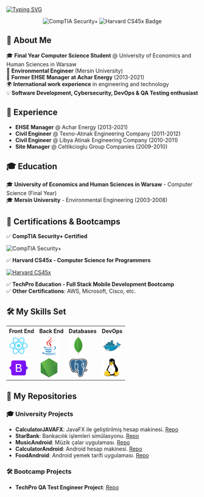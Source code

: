 [![Typing SVG](https://readme-typing-svg.demolab.com?font=Fira+Code&weight=600&size=35&duration=2000&pause=1000&color=1E88E5&multiline=true&width=435&height=100&lines=%24whoami;Bu%C4%9Fra+Han)](https://git.io/typing-svg)

<p align="center">
  <img src="https://raw.githubusercontent.com/hanbugra82/hanbugra82/main/securityplus-badge.png" width="200" alt="CompTIA Security+">
  <img src="https://cs45.harvard.edu/certificates/fc311192-c7b6-4a5b-9721-dd5d7db4ed2c/badge" width="200" alt="Harvard CS45x Badge">
</p>

## 🚀 About Me  
🎓 **Final Year Computer Science Student** @ University of Economics and Human Sciences in Warsaw  
🌱 **Environmental Engineer** (Mersin University)  
💼 **Former EHSE Manager at Achar Energy** (2013-2021)  
🌍 **International work experience** in engineering and technology  
💡 **Software Development, Cybersecurity, DevOps & QA Testing enthusiast**  

## 📜 Experience  
- **EHSE Manager** @ Achar Energy (2013-2021)  
- **Civil Engineer** @ Texno-Atinak Engineering Company (2011-2012)  
- **Civil Engineer** @ Libya Atinak Engineering Company (2010-2011)  
- **Site Manager** @ Celtikcioglu Group Companies (2009-2010)  

## 🎓 Education  
🎓 **University of Economics and Human Sciences in Warsaw** - Computer Science (Final Year)  
🎓 **Mersin University** - Environmental Engineering (2003-2008)  

## 🎯 Certifications & Bootcamps  
✅ **CompTIA Security+ Certified**  
<p>
  <img src="https://raw.githubusercontent.com/hanbugra82/hanbugra82/main/securityplus-badge.png" width="145" alt="CompTIA Security+">
</p>

✅ **Harvard CS45x - Computer Science for Programmers**  
<p>
  <a href="https://cs45.harvard.edu/certificates/fc311192-c7b6-4a5b-9721-dd5d7db4ed2c">
    <img src="https://cs45.harvard.edu/certificates/fc311192-c7b6-4a5b-9721-dd5d7db4ed2c/badge" width="145" alt="Harvard CS45x">
  </a>
</p>

✅ **TechPro Education - Full Stack Mobile Development Bootcamp**  
✅ **Other Certifications**: AWS, Microsoft, Cisco, etc.  

## 🛠 My Skills Set  

<table border="0">
  <tr>
    <th>Front End</th>
    <th>Back End</th>
    <th>Databases</th>
    <th>DevOps</th>
  </tr>
  <tr>
    <td><img src="https://raw.githubusercontent.com/devicons/devicon/v2.16.0/icons/react/react-original.svg" width="50"/></td>
    <td><img src="https://raw.githubusercontent.com/devicons/devicon/v2.16.0/icons/java/java-original.svg" width="50"/></td>
    <td><img src="https://raw.githubusercontent.com/devicons/devicon/v2.16.0/icons/mongodb/mongodb-original.svg" width="50"/></td>
    <td><img src="https://raw.githubusercontent.com/devicons/devicon/v2.16.0/icons/docker/docker-original.svg" width="50"/></td>
  </tr>
  <tr>
    <td><img src="https://raw.githubusercontent.com/devicons/devicon/v2.16.0/icons/bootstrap/bootstrap-original.svg" width="50"/></td>
    <td><img src="https://raw.githubusercontent.com/devicons/devicon/v2.16.0/icons/nodejs/nodejs-original.svg" width="50"/></td>
    <td><img src="https://raw.githubusercontent.com/devicons/devicon/v2.16.0/icons/postgresql/postgresql-original.svg" width="50"/></td>
    <td><img src="https://raw.githubusercontent.com/devicons/devicon/v2.16.0/icons/linux/linux-original.svg" width="50"/></td>
  </tr>
</table>



## 📂 My Repositories  
### 🎓 University Projects  
- **CalculatorJAVAFX**: JavaFX ile geliştirilmiş hesap makinesi. [Repo](https://github.com/bugra-university/calculatorJAVAFX)
- **StarBank**: Bankacılık işlemleri simülasyonu. [Repo](https://github.com/bugra-university/starBank)
- **MusicAndroid**: Müzik çalar uygulaması. [Repo](https://github.com/bugra-university/musicAndroid)  
- **CalculatorAndroid**: Android hesap makinesi. [Repo](https://github.com/bugra-university/calculatorAndroid)    
- **FoodAndroid**: Android yemek tarifi uygulaması. [Repo](https://github.com/bugra-university/foodAndroid)  

### 🛠️ Bootcamp Projects  
- **TechPro QA Test Engineer Project**: [Repo](https://github.com/bugra-bootcamps/bugra-techPro171)  
